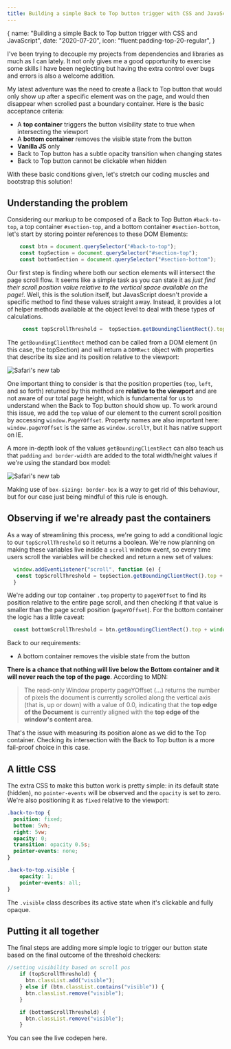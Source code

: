 ```yaml
---
title: Building a simple Back to Top button trigger with CSS and JavaScript
---
```


<route>
{
  name: "Building a simple Back to Top button trigger with CSS and JavaScript",
  date: "2020-07-20",
  icon: "fluent:padding-top-20-regular",
}
</route>


I've been trying to decouple my projects from dependencies and libraries as much as I can lately. It not only gives me a good opportunity to exercise some skills I have been neglecting but having the extra control over bugs and errors is also a welcome addition.

My latest adventure was the need to create a Back to Top button that would only show up after a specific element was on the page, and would then disappear when scrolled past a boundary container. Here is the basic acceptance criteria:

* A **top container** triggers the button visibility state to true when intersecting the viewport
* A **bottom container** removes the visible state from the button
* **Vanilla JS** only
* Back to Top button has a subtle opacity transition when changing states
* Back to Top button cannot be clickable when hidden

With these basic conditions given, let's stretch our coding muscles and bootstrap this solution!

## Understanding the problem

Considering our markup to be composed of a Back to Top Button `#back-to-top`, a top container `#section-top`, and a bottom container `#section-bottom`, let's start by storing pointer references to these DOM Elements:

```js
    const btn = document.querySelector("#back-to-top");
    const topSection = document.querySelector("#section-top");
    const bottomSection = document.querySelector("#section-bottom");
```

Our first step is finding where both our section elements will intersect the page scroll flow. It seems like a simple task as you can state it as *just find their scroll position value relative to the vertical space available on the page!*. Well, this is the solution itself, but JavasScript doesn't provide a specific method to find these values straight away. Instead, it provides a lot of helper methods available at the object level to deal with these types of calculations.

```js
     const topScrollThreshold =  topSection.getBoundingClientRect().top + window.pageYOffset
```

The `getBoundingClientRect` method can be called from a DOM element (in this case, the topSection) and will return a `DOMRect` object with properties that describe its size and its position relative to the viewport:

![Safari's new tab](/images/post/building-a-simple-back-to-top-button-trigger-with-css-and-javascript-1.jpg "using element.getBoundingClientRect")

One important thing to consider is that the position properties (`top`, `left`, and so forth) returned by this method are **relative to the viewport** and are not aware of our total page height, which is fundamental for us to understand when the Back to Top button should show up. To work around this issue, we add the `top` value of our element to the current scroll position by accessing `window.PageYOffset`.
Property names are also important here: `window.pageYOffset` is the same as `window.scrollY`, but it has native support on IE.

A more in-depth look of the values `getBoundingClientRect` can also teach us that `padding` `and border-width` are added to the total width/height values if we're using the standard box model:

![Safari's new tab](/images/post/building-a-simple-back-to-top-button-trigger-with-css-and-javascript-2.jpg "using element.getBoundingClientRect")

Making use of `box-sizing: border-box` is a way to get rid of this behaviour, but for our case just being mindful of this rule is enough.

## Observing if we're already past the containers


As a way of streamlining this process, we're going to add a conditional logic to our `topScrollThreshold` so it returns a boolean. We're now planning on making these variables live inside a `scroll` window event, so every time users scroll the variables will be checked and return a new set of values:

```js
  window.addEventListener("scroll", function (e) {
   const topScrollThreshold = topSection.getBoundingClientRect().top + window.pageYOffset < window.pageYOffset;
  }
```

We're adding our top container `.top` property to `pageYOffset` to find its position relative to the entire page scroll, and then checking if that value is smaller than the page scroll position (`pageYOffset`). For the bottom container the logic has a little caveat:

```js
  const bottomScrollThreshold = btn.getBoundingClientRect().top + window.pageYOffset > bottomSection.getBoundingClientRect().top + window.pageYOffset;
```
Back to our requirements:

* A bottom container removes the visible state from the button


**There is a chance that nothing will live below the Bottom container and it will never reach the top of the page**. According to MDN:

> The read-only Window property pageYOffset (...) returns the number of pixels the document is currently scrolled along the vertical axis (that is, up or down) with a value of 0.0, indicating that the **top edge of the Document** is currently aligned with the **top edge of the window's content area**.

That's the issue with measuring its position alone as we did to the Top container. Checking its intersection with the Back to Top button is a more fail-proof choice in this case.

## A little CSS

The extra CSS to make this button work is pretty simple: in its default state (hidden), no `pointer-events` will be observed and the `opacity` is set to zero. We're also positioning it as `fixed` relative to the viewport:

```css
.back-to-top {
  position: fixed;
  bottom: 5vh;
  right: 5vw;
  opacity: 0;
  transition: opacity 0.5s;
  pointer-events: none;
}

.back-to-top.visible {
    opacity: 1;
    pointer-events: all;
}
```

The `.visible` class describes its active state when it's clickable and fully opaque.

## Putting it all together

The final steps are adding more simple logic to trigger our button state based on the final outcome of the threshold checkers:

```js
//setting visibility based on scroll pos
    if (topScrollThreshold) {
      btn.classList.add("visible");
    } else if (btn.classList.contains("visible")) {
      btn.classList.remove("visible");
    }

    if (bottomScrollThreshold) {
      btn.classList.remove("visible");
    }
```
You can see the live codepen <Link title="Codepen link" url="https://codepen.io/vphilot/pen/jOWmpdb">here</Link>.

